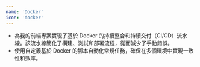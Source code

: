 ```yaml
---
name: 'Docker'
icon: 'docker'
---
```


- 為我的前端專案實現了基於 Docker 的持續整合和持續交付（CI/CD）流水線。該流水線簡化了構建、測試和部署流程，從而減少了手動錯誤。
- 使用自定義基於 Docker 的腳本自動化常規任務，確保在多個環境中實現一致性和效率。
